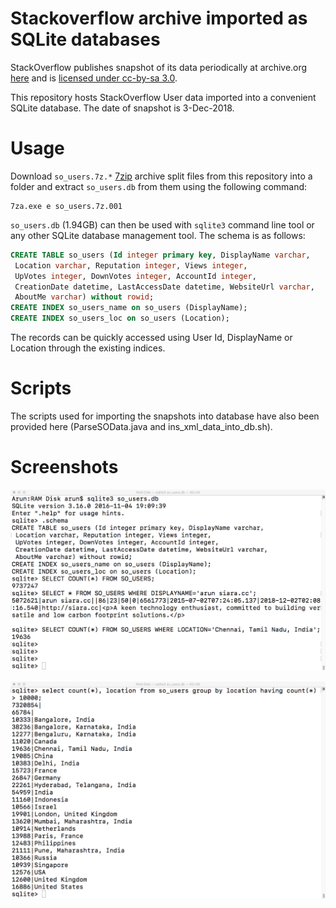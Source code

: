 # Stackoverflow archive imported as SQLite databases

StackOverflow publishes snapshot of its data periodically at archive.org [here](https://archive.org/download/stackexchange) and is [licensed under cc-by-sa 3.0](https://ia600107.us.archive.org/27/items/stackexchange/license.txt).

This repository hosts StackOverflow User data imported into a convenient SQLite database.  The date of snapshot is 3-Dec-2018.

# Usage

Download `so_users.7z.*` [7zip](https://www.7-zip.org/) archive split files from this repository into a folder and extract `so_users.db` from them using the following command:

```
7za.exe e so_users.7z.001
```

`so_users.db` (1.94GB) can then be used with `sqlite3` command line tool or any other SQLite database management tool.  The schema is as follows:

```sql
CREATE TABLE so_users (Id integer primary key, DisplayName varchar, 
 Location varchar, Reputation integer, Views integer, 
 UpVotes integer, DownVotes integer, AccountId integer, 
 CreationDate datetime, LastAccessDate datetime, WebsiteUrl varchar, 
 AboutMe varchar) without rowid;
CREATE INDEX so_users_name on so_users (DisplayName);
CREATE INDEX so_users_loc on so_users (Location);
```

The records can be quickly accessed using User Id, DisplayName or Location through the existing indices.

# Scripts

The scripts used for importing the snapshots into database have also been provided here (ParseSOData.java and ins_xml_data_into_db.sh).

# Screenshots

![Screen shot 1](scrshot1.png?raw=true)

![Screen shot 1](scrshot2.png?raw=true)
